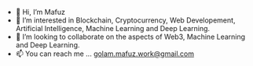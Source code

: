 - 👋 Hi, I’m Mafuz
- 👀 I’m interested in Blockchain, Cryptocurrency, Web Developement, Artificial Intelligence, Machine Learning and Deep Learning.
- 💞️ I’m looking to collaborate on the aspects of Web3, Machine Learning and Deep Learning.
- 📫 You can reach me ... golam.mafuz.work@gmail.com

<!---
mdgolammafuz/mdgolammafuz is a ✨ special ✨ repository because its `README.md` (this file) appears on your GitHub profile.
You can click the Preview link to take a look at your changes.
--->
